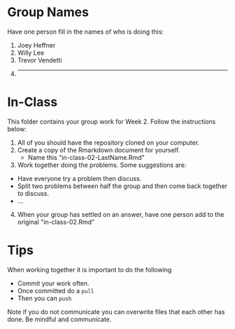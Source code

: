 # Group Names

Have one person fill in the names of who is doing this:

1. Joey Heffner
2. Willy Lee
3. Trevor Vendetti
4. _______________________________

# In-Class

This folder contains your group work for Week 2. Follow the instructions below:


1. All of you should have the repository cloned on your computer. 
2. Create a copy of the Rmarkdown document for yourself.
    - Name this "in-class-02-LastName.Rmd"
3. Work together doing the problems. Some suggestions are:
  - Have everyone try a problem then discuss.
  - Split two problems between half the group and then come back together to discuss. 
  - ...
4. When your group has settled on an answer, have one person add to the original "in-class-02.Rmd"


# Tips

When working together it is important to do the following

- Commit your work often.
- Once committed do a `pull`
- Then you can `push`

Note if you do not communicate you can overwrite files that each other has done. Be mindful and communicate. 
